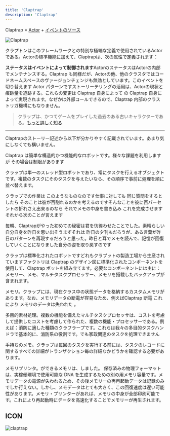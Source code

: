 ```yaml
---
title: 'Claptrap'
description: 'Claptrap'
---
```


Claptrap = [Actor](02-1-Actor-Pattern) + [イベントのソース](02-2-Event-Sourcing)

![Claptrap](/images/20190228-001.gif)

クラプトンはこのフレームワークとの特別な極端な定義で使用されているActorである。Actorの標準機能に加えて、Claptrapは、次の属性で定義されます：

**ステータスはイベントによって制御されます**ActorのステータスはActorの内部でメンテナンスする。Claptrap も同様だが、Actorの他、他のクラスタではコードネームスペースのヴァージョンチェンジも無効としています。このイベントを切り替えます Actor パターンですストーリーテリングの活用は、Actorの現状と痕跡量を追跡する。これらの変更は Claptrap 自身によって の Claptrap 自身によって実現されます。なぜかは外部コールできるので、Claptrap 内部のクラストリガ機構にもなりません。

> クラップは、かつてゲームをプレイした過去のある古いキャラクターである。[もっと詳しく知る](https://zh.moegirl.org/%E5%B0%8F%E5%90%B5%E9%97%B9)

---

Claptrapのストーリー記述から以下が分かりやすく記載されています。あまり気にしなくても構いません。

Claptrap は簡単な構造的かつ機能的なロボットです。様々な課題を利用しますが その場合は制限があります

クラップは単一のスレッド型ロボットであり、常にタスクを行えるオブジェクトです。複数のタスクにそのタスクを与えたいなら、その順序で事前に処理を順に並べ替えます。

クラップでの作業は このようなものなのです仕事に対しても 同じ質問をするとしたら そのことは彼が百割れるのかを考えるのですそんなことを彼に百パーセントの折れさえ出来るのなら それでメモの中身を書き込み これを完成させますそれから次のことが言えます

毎朝、Claptrapがやった初めての秘密は君を彷徨わせたことでした。素晴らしい自分自身を昨日を思い出そうまずそれは 昨日の夕刊もだろうが、ある言葉が昨日のパターンを再現するだろうと思った。昨日と耳でメモを読んで、記憶が回復していくことになりました自分の姿を取り戻すのです

クラップは標準化されたロボットですどれもクラプットの製造工場から生産されていますファクトリは Claptrap のデザイン図に標準化されたコンポーネントを使用して、Claptrap ボットを組み立てます。必要なコンポーネントには主に：メモリー、メモ、マルチタスクプロセッサー、メモリを搭載したバックアップが含まれます。

メモリ。クラップには、現在クラス中の状態データを格納するカスタムメモリがあります。なお、メモリデータの断電が容易なため、例えばClaptrap 断電 これにより メモリのデータは失われた 。

多目的素材処理。複数の機能を備えたマルチタスクプロセッサは、コストを考慮して提供したコストを考慮して作られた、複数の機能・プロセッサーである。例えば：消防に適した種類のクラフラープです。これらは我々の多目的タスクハンドラで基本的に、消防系の役割です。でも家政関連のタスクを処理できません

手持ちのメモ。クラップは毎回のタスクを実行する前には、タスクのレコードに関するすべての詳細がトランザクション毎の詳細なかどうかを確認する必要があります。

メモリプリンタ。ができるメモリは、しました。 保存済みの物理フォーマットは、実稼働環境で使用可能な DNA を生成するための別の用メモリ容量です。メモリデータの電源が失われるため、その後メモリーの再再起動データは記録のみでしか行えない。しかし、メモデータはとても大きく、この回復速度は遅い可能性があります。メモリ・プリンターがあれば、メモリの中身が全部印刷可能です。これにより再起動時にデータを高速化することでメモリーが再生されます。

## ICON

![claptrap](/images/claptrap_icons/claptrap.svg)
